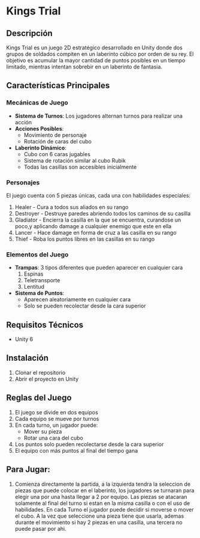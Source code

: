 # Kings Trial

## Descripción
Kings Trial es un juego 2D estratégico desarrollado en Unity donde dos grupos de soldados compiten en un laberinto cúbico por orden de su rey. El objetivo es acumular la mayor cantidad de puntos posibles en un tiempo limitado, mientras intentan sobrebir en un laberinto de fantasia.

## Características Principales

### Mecánicas de Juego
- **Sistema de Turnos**: Los jugadores alternan turnos para realizar una acción
- **Acciones Posibles**:
  - Movimiento de personaje
  - Rotación de caras del cubo
- **Laberinto Dinámico**:
  - Cubo con 6 caras jugables
  - Sistema de rotación similar al cubo Rubik
  - Todas las casillas son accesibles inicialmente

### Personajes
El juego cuenta con 5 piezas únicas, cada una con habilidades especiales:
1. Healer - Cura a todos sus aliados en su rango
2. Destroyer - Destruye paredes abriendo todos los caminos de su casilla
3. Gladiator - Encierra la casilla en la que se encuentra, curandose un poco,y aplicando damage a cualquier enemigo que este en ella
4. Lancer - Hace damage en forma de cruz a las casilla en su rango
5. Thief - Roba los puntos libres en las casillas en su rango

### Elementos del Juego
- **Trampas**: 3 tipos diferentes que pueden aparecer en cualquier cara
  1. Espinas
  2. Teletransporte
  3. Lentitud
- **Sistema de Puntos**:
  - Aparecen aleatoriamente en cualquier cara
  - Solo se pueden recolectar desde la cara superior

## Requisitos Técnicos
- Unity 6

## Instalación
1. Clonar el repositorio
2. Abrir el proyecto en Unity


## Reglas del Juego
1. El juego se divide en dos equipos
2. Cada equipo se mueve por turnos
3. En cada turno, un jugador puede:
   - Mover su pieza
   - Rotar una cara del cubo
4. Los puntos solo pueden recolectarse desde la cara superior
5. El equipo con más puntos al final del tiempo gana

## Para Jugar:
1. Comienza directamente la partida, a la izquierda tendra la seleccion de piezas que puede colocar en el laberinto, los jugadores se turnaran para elegir una por una hasta llegar a 2 por equipo. Las piezas se atacaran solamente al final del turno si estan en la misma casilla o con el uso de habilidades. En cada Turno el jugador puede decidir si moverse o mover el cubo. A la vez que seleccione una pieza tiene que usarla, ademas durante el movimiento si hay 2 piezas en una casilla, una tercera no puede pasar por ahi.
